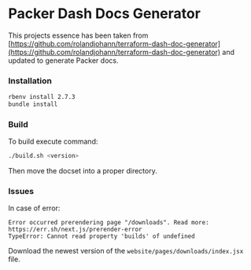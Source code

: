 Packer Dash Docs Generator
==========================

This projects essence has been taken from [https://github.com/rolandjohann/terraform-dash-doc-generator](https://github.com/rolandjohann/terraform-dash-doc-generator) and updated to generate Packer docs.

### Installation

```bash
rbenv install 2.7.3
bundle install
```

### Build

To build execute command:

```bash
./build.sh <version>
```

Then move the docset into a proper directory.

### Issues

In case of error:

```
Error occurred prerendering page "/downloads". Read more: https://err.sh/next.js/prerender-error
TypeError: Cannot read property 'builds' of undefined
```

Download the newest version of the `website/pages/downloads/index.jsx` file.

